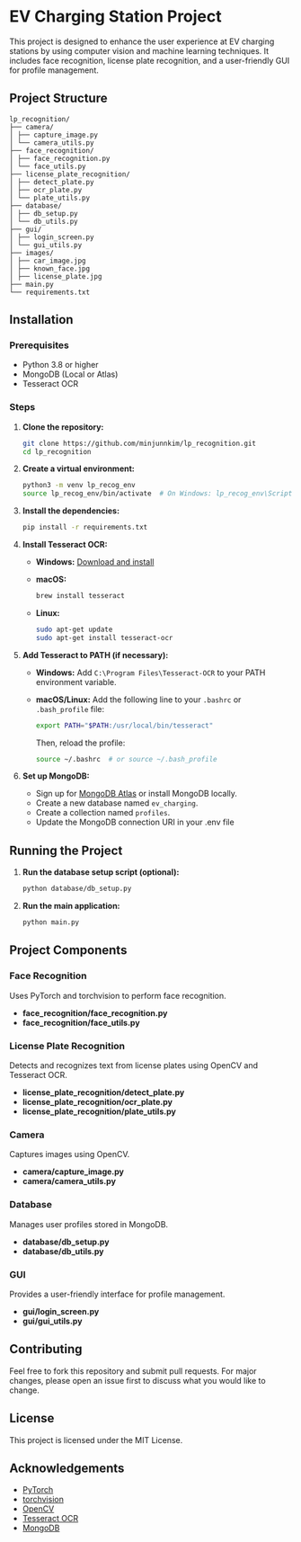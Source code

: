 # EV Charging Station Project

This project is designed to enhance the user experience at EV charging stations by using computer vision and machine learning techniques. It includes face recognition, license plate recognition, and a user-friendly GUI for profile management.

## Project Structure

```
lp_recognition/
├── camera/
│ ├── capture_image.py
│ └── camera_utils.py
├── face_recognition/
│ ├── face_recognition.py
│ └── face_utils.py
├── license_plate_recognition/
│ ├── detect_plate.py
│ ├── ocr_plate.py
│ └── plate_utils.py
├── database/
│ ├── db_setup.py
│ └── db_utils.py
├── gui/
│ ├── login_screen.py
│ └── gui_utils.py
├── images/
│ ├── car_image.jpg
│ ├── known_face.jpg
│ ├── license_plate.jpg
├── main.py
└── requirements.txt
```

## Installation

### Prerequisites

- Python 3.8 or higher
- MongoDB (Local or Atlas)
- Tesseract OCR

### Steps

1. **Clone the repository:**

    ```bash
    git clone https://github.com/minjunnkim/lp_recognition.git
    cd lp_recognition
    ```

2. **Create a virtual environment:**

    ```bash
    python3 -m venv lp_recog_env
    source lp_recog_env/bin/activate  # On Windows: lp_recog_env\Scripts\activate
    ```

3. **Install the dependencies:**

    ```bash
    pip install -r requirements.txt
    ```

4. **Install Tesseract OCR:**

    - **Windows:** [Download and install](https://github.com/UB-Mannheim/tesseract/wiki)
    - **macOS:** 

        ```bash
        brew install tesseract
        ```
    
    - **Linux:**

        ```bash
        sudo apt-get update
        sudo apt-get install tesseract-ocr
        ```

5. **Add Tesseract to PATH (if necessary):**

    - **Windows:**
        Add `C:\Program Files\Tesseract-OCR` to your PATH environment variable.

    - **macOS/Linux:**
        Add the following line to your `.bashrc` or `.bash_profile` file:
        
        ```bash
        export PATH="$PATH:/usr/local/bin/tesseract"
        ```

        Then, reload the profile:

        ```bash
        source ~/.bashrc  # or source ~/.bash_profile
        ```

6. **Set up MongoDB:**
    - Sign up for [MongoDB Atlas](https://www.mongodb.com/cloud/atlas) or install MongoDB locally.
    - Create a new database named `ev_charging`.
    - Create a collection named `profiles`.
    - Update the MongoDB connection URI in your .env file

## Running the Project

1. **Run the database setup script (optional):**

    ```bash
    python database/db_setup.py
    ```

2. **Run the main application:**

    ```bash
    python main.py
    ```

## Project Components

### Face Recognition

Uses PyTorch and torchvision to perform face recognition.

- **face_recognition/face_recognition.py**
- **face_recognition/face_utils.py**

### License Plate Recognition

Detects and recognizes text from license plates using OpenCV and Tesseract OCR.

- **license_plate_recognition/detect_plate.py**
- **license_plate_recognition/ocr_plate.py**
- **license_plate_recognition/plate_utils.py**

### Camera

Captures images using OpenCV.

- **camera/capture_image.py**
- **camera/camera_utils.py**

### Database

Manages user profiles stored in MongoDB.

- **database/db_setup.py**
- **database/db_utils.py**

### GUI

Provides a user-friendly interface for profile management.

- **gui/login_screen.py**
- **gui/gui_utils.py**

## Contributing

Feel free to fork this repository and submit pull requests. For major changes, please open an issue first to discuss what you would like to change.

## License

This project is licensed under the MIT License.

## Acknowledgements

- [PyTorch](https://pytorch.org/)
- [torchvision](https://pytorch.org/vision/stable/index.html)
- [OpenCV](https://opencv.org/)
- [Tesseract OCR](https://github.com/tesseract-ocr/tesseract)
- [MongoDB](https://www.mongodb.com/)